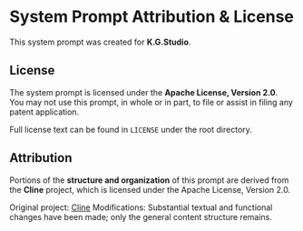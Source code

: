 # System Prompt Attribution & License

This system prompt was created for **K.G.Studio**.

## License
The system prompt is licensed under the **Apache License, Version 2.0**.  
You may not use this prompt, in whole or in part, to file or assist in filing any patent application.

Full license text can be found in `LICENSE` under the root directory.

## Attribution
Portions of the **structure and organization** of this prompt are derived from the **Cline** project, which is licensed under the Apache License, Version 2.0.

Original project: [Cline](https://github.com/cline/cline)
Modifications: Substantial textual and functional changes have been made; only the general content structure remains.
